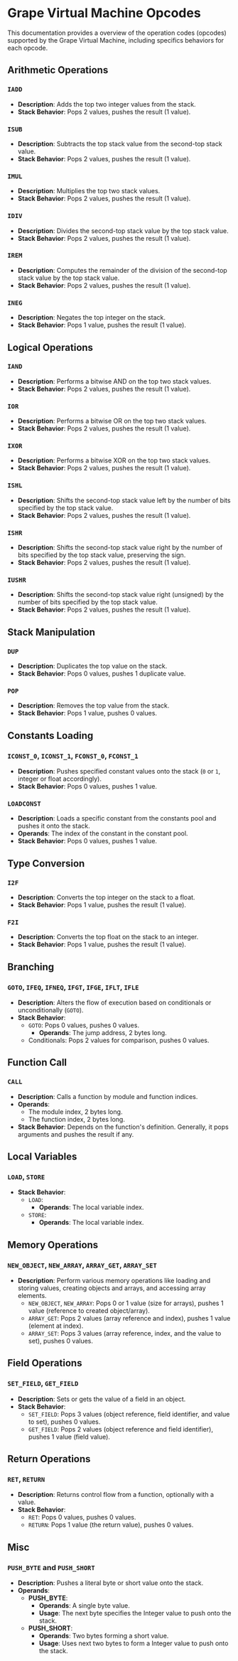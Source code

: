 # Grape Virtual Machine Opcodes

This documentation provides a overview of the operation codes (opcodes) supported by the Grape Virtual Machine, including specifics behaviors for each opcode.

## Arithmetic Operations

### `IADD`

- **Description**: Adds the top two integer values from the stack.
- **Stack Behavior**: Pops 2 values, pushes the result (1 value).

### `ISUB`

- **Description**: Subtracts the top stack value from the second-top stack value.
- **Stack Behavior**: Pops 2 values, pushes the result (1 value).

### `IMUL`

- **Description**: Multiplies the top two stack values.
- **Stack Behavior**: Pops 2 values, pushes the result (1 value).

### `IDIV`

- **Description**: Divides the second-top stack value by the top stack value.
- **Stack Behavior**: Pops 2 values, pushes the result (1 value).

### `IREM`

- **Description**: Computes the remainder of the division of the second-top stack value by the top stack value.
- **Stack Behavior**: Pops 2 values, pushes the result (1 value).

### `INEG`

- **Description**: Negates the top integer on the stack.
- **Stack Behavior**: Pops 1 value, pushes the result (1 value).

## Logical Operations

### `IAND`

- **Description**: Performs a bitwise AND on the top two stack values.
- **Stack Behavior**: Pops 2 values, pushes the result (1 value).

### `IOR`

- **Description**: Performs a bitwise OR on the top two stack values.
- **Stack Behavior**: Pops 2 values, pushes the result (1 value).

### `IXOR`

- **Description**: Performs a bitwise XOR on the top two stack values.
- **Stack Behavior**: Pops 2 values, pushes the result (1 value).

### `ISHL`

- **Description**: Shifts the second-top stack value left by the number of bits specified by the top stack value.
- **Stack Behavior**: Pops 2 values, pushes the result (1 value).

### `ISHR`

- **Description**: Shifts the second-top stack value right by the number of bits specified by the top stack value, preserving the sign.
- **Stack Behavior**: Pops 2 values, pushes the result (1 value).

### `IUSHR`

- **Description**: Shifts the second-top stack value right (unsigned) by the number of bits specified by the top stack value.
- **Stack Behavior**: Pops 2 values, pushes the result (1 value).

## Stack Manipulation

### `DUP`

- **Description**: Duplicates the top value on the stack.
- **Stack Behavior**: Pops 0 values, pushes 1 duplicate value.

### `POP`

- **Description**: Removes the top value from the stack.
- **Stack Behavior**: Pops 1 value, pushes 0 values.

## Constants Loading

### `ICONST_0`, `ICONST_1`, `FCONST_0`, `FCONST_1`

- **Description**: Pushes specified constant values onto the stack (`0` or `1`, integer or float accordingly).
- **Stack Behavior**: Pops 0 values, pushes 1 value.

### `LOADCONST`

- **Description**: Loads a specific constant from the constants pool and pushes it onto the stack.
- **Operands**:
  The index of the constant in the constant pool.
- **Stack Behavior**: Pops 0 values, pushes 1 value.

## Type Conversion

### `I2F`

- **Description**: Converts the top integer on the stack to a float.
- **Stack Behavior**: Pops 1 value, pushes the result (1 value).

### `F2I`

- **Description**: Converts the top float on the stack to an integer.
- **Stack Behavior**: Pops 1 value, pushes the result (1 value).

## Branching

### `GOTO`, `IFEQ`, `IFNEQ`, `IFGT`, `IFGE`, `IFLT`, `IFLE`

- **Description**: Alters the flow of execution based on conditionals or unconditionally (`GOTO`).
- **Stack Behavior**:
  - `GOTO`: Pops 0 values, pushes 0 values.
    - **Operands**: The jump address, 2 bytes long.
  - Conditionals: Pops 2 values for comparison, pushes 0 values.

## Function Call

### `CALL`

- **Description**: Calls a function by module and function indices.
- **Operands**:
  - The module index, 2 bytes long.
  - The function index, 2 bytes long.
- **Stack Behavior**: Depends on the function's definition. Generally, it pops arguments and pushes the result if any.

## Local Variables

### `LOAD`, `STORE`

- **Stack Behavior**:
  - `LOAD`:
    - **Operands**: The local variable index.
  - `STORE`:
    - **Operands**: The local variable index.

## Memory Operations

### `NEW_OBJECT`, `NEW_ARRAY`, `ARRAY_GET`, `ARRAY_SET`

- **Description**: Perform various memory operations like loading and storing values, creating objects and arrays, and accessing array elements.
  - `NEW_OBJECT`, `NEW_ARRAY`: Pops 0 or 1 value (size for arrays), pushes 1 value (reference to created object/array).
  - `ARRAY_GET`: Pops 2 values (array reference and index), pushes 1 value (element at index).
  - `ARRAY_SET`: Pops 3 values (array reference, index, and the value to set), pushes 0 values.

## Field Operations

### `SET_FIELD`, `GET_FIELD`

- **Description**: Sets or gets the value of a field in an object.
- **Stack Behavior**:
  - `SET_FIELD`: Pops 3 values (object reference, field identifier, and value to set), pushes 0 values.
  - `GET_FIELD`: Pops 2 values (object reference and field identifier), pushes 1 value (field value).

## Return Operations

### `RET`, `RETURN`

- **Description**: Returns control flow from a function, optionally with a value.
- **Stack Behavior**:
  - `RET`: Pops 0 values, pushes 0 values.
  - `RETURN`: Pops 1 value (the return value), pushes 0 values.

## Misc

### `PUSH_BYTE` and `PUSH_SHORT`

- **Description**: Pushes a literal byte or short value onto the stack.
- **Operands**:
  - **PUSH_BYTE**:
    - **Operands**: A single byte value.
    - **Usage**: The next byte specifies the Integer value to push onto the stack.
  - **PUSH_SHORT**:
    - **Operands**: Two bytes forming a short value.
    - **Usage**: Uses next two bytes to form a Integer value to push onto the stack.
